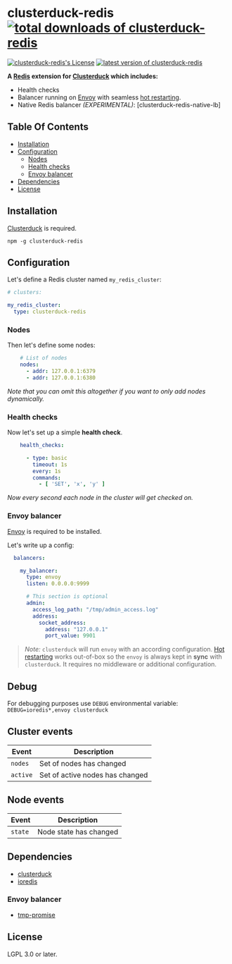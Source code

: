 clusterduck-redis [![total downloads of clusterduck-redis](https://img.shields.io/npm/dt/clusterduck-redis.svg)](https://www.npmjs.com/package/clusterduck-redis)
=======
[![clusterduck-redis's License](https://img.shields.io/npm/l/clusterduck-redis.svg)](https://www.npmjs.com/package/clusterduck-redis)
[![latest version of clusterduck-redis](https://img.shields.io/npm/v/clusterduck-redis.svg)](https://www.npmjs.com/package/clusterduck-redis)


__A [Redis] extension for [Clusterduck] which includes:__

- Health checks
- Balancer running on [Envoy] with seamless [hot restarting].
- Native Redis balancer *(EXPERIMENTAL)*: [clusterduck-redis-native-lb]

## Table Of Contents

- [Installation](#installation)
- [Configuration](#configuration)
    - [Nodes](#nodes)
    - [Health checks](#health-checks)
    - [Envoy balancer](#envoy-balancer)
- [Dependencies](#dependencies)
- [License](#license)

## Installation

[Clusterduck] is required.

```
npm -g clusterduck-redis
```

## Configuration

Let's define a Redis cluster named `my_redis_cluster`:

```yaml
# clusters:

my_redis_cluster:
  type: clusterduck-redis
```

### Nodes

Then let's define some nodes:

```yaml
    # List of nodes
    nodes:
      - addr: 127.0.0.1:6379
      - addr: 127.0.0.1:6380
```

*Note that you can omit this altogether if you want to only add nodes dynamically.*

### Health checks

Now let's set up a simple __health check__.

```yaml
    health_checks:

      - type: basic
        timeout: 1s
        every: 1s
        commands:
          - [ 'SET', 'x', 'y' ]
```

*Now every second each node in the cluster will get checked on.*

### Envoy balancer

[Envoy] is required to be installed.

Let's write up a config:

```yaml
  balancers:

    my_balancer:
      type: envoy
      listen: 0.0.0.0:9999

      # This section is optional
      admin:
        access_log_path: "/tmp/admin_access.log"
        address:
          socket_address:
            address: "127.0.0.1"
            port_value: 9901
``` 

> *Note:* `clusterduck` will run  `envoy` with an according configuration.
> [Hot restarting] works out-of-box so the `envoy` is always kept in __sync__ with `clusterduck`. It requires no middleware or additional configuration.

## Debug

For debugging purposes use `DEBUG` environmental variable:
`DEBUG=ioredis*,envoy clusterduck`

## Cluster events

Event               | Description
--------------------|------------------------------------------------------
`nodes`             | Set of nodes has changed
`active`            | Set of active nodes has changed

## Node events

Event               | Description
--------------------|------------------------------------------------------
`state`             | Node state has changed

## Dependencies

- [clusterduck]
- [ioredis](https://www.npmjs.com/package/ioredis-conn-pool)

### Envoy balancer

- [tmp-promise](https://www.npmjs.com/package/tmp-promise)

## License

LGPL 3.0 or later.

[ioredis]: https://ramcloud.stanford.edu/raft.pdf

[Liferaft]: https://github.com/unshiftio/liferaft

[hot restarting]: https://www.envoyproxy.io/docs/envoy/latest/intro/arch_overview/operations/hot_restart

[Envoy]: https://envoyproxy.io/

[Redis]: https://redis.io/

[Clusterduck]: (https://www.npmjs.com/package/clusterduck)